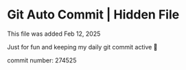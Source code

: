 # Git Auto Commit | Hidden File

This file was added Feb 12, 2025

Just for fun and keeping my daily git commit active 🤪

commit number: 274525

